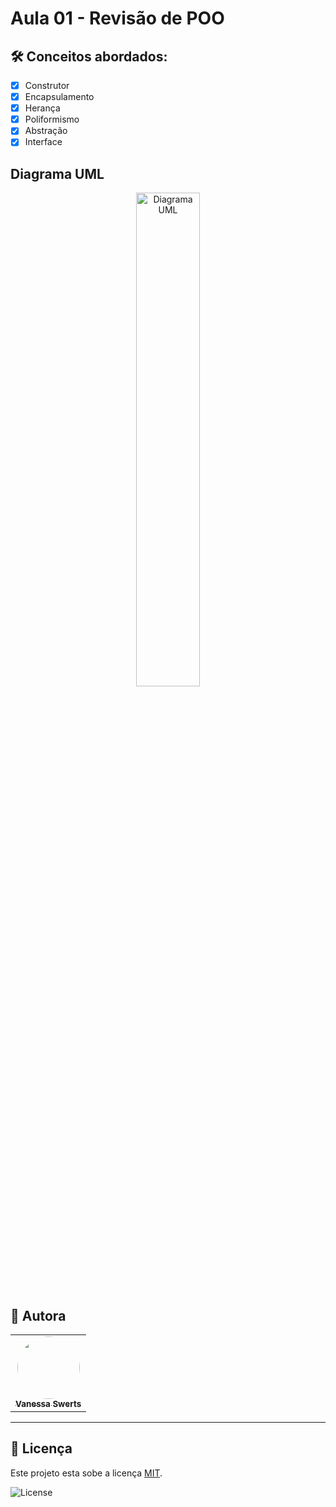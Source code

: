 # Aula 01 - Revisão de POO  


## 🛠 Conceitos abordados:

 - [x] Construtor
 - [x] Encapsulamento
 - [x] Herança
 - [x] Poliformismo
 - [x] Abstração
 - [x] Interface
 
## Diagrama UML

<p align="center">
  <img alt="Diagrama UML" src="https://user-images.githubusercontent.com/57146734/107127469-0cda9700-6895-11eb-925c-80cc2efc61f6.png" width="45%;">
</p>

## 🦸 Autora

<table>
  <tr>   
    <td align="center"><a href="https://github.com/vanessaSwerts/"><img style="border-radius: 50%;" src="https://avatars2.githubusercontent.com/u/57146734?v=4" width="100px;" alt=""/><br /><sub><b>Vanessa Swerts</b></sub></a></td>  
  </tr>
</table>

---

## 📝 Licença

Este projeto esta sobe a licença [MIT](./LICENSE).

   <img alt="License" src="https://img.shields.io/badge/license-MIT-brightgreen">  

